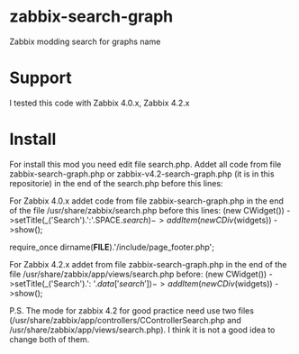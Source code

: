 # zabbix-search-graph
Zabbix modding search for graphs name

# Support

I tested this code with Zabbix 4.0.x, Zabbix 4.2.x

# Install

For install this mod you need edit file search.php. Addet all code from file zabbix-search-graph.php or zabbix-v4.2-search-graph.php (it is in this repositorie) in the end of the search.php before this lines:

For Zabbix 4.0.x addet code from file zabbix-search-graph.php in the end of the file /usr/share/zabbix/search.php before this lines:
  (new CWidget())
		->setTitle(_('Search').':'.SPACE.$search)
		->addItem(new CDiv($widgets))
		->show();

  require_once dirname(__FILE__).'/include/page_footer.php';

For Zabbix 4.2.x addet from file zabbix-search-graph.php in the end of the file /usr/share/zabbix/app/views/search.php before:
(new CWidget())
        ->setTitle(_('Search').': '.$data['search'])
        ->addItem(new CDiv($widgets))
        ->show();

P.S. The mode for zabbix 4.2 for good practice need use two files (/usr/share/zabbix/app/controllers/CControllerSearch.php and /usr/share/zabbix/app/views/search.php). I think it is not a good idea to change both of them.
